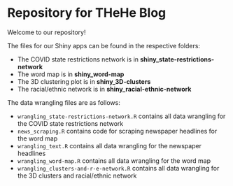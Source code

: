 # Repository for THeHe Blog

Welcome to our repository! 

The files for our Shiny apps can be found in the respective folders:
* The COVID state restrictions network is in **shiny_state-restrictions-network**
* The word map is in **shiny_word-map**
* The 3D clustering plot is in **shiny_3D-clusters**
* The racial/ethnic network is in **shiny_racial-ethnic-network**

The data wrangling files are as follows:
* `wrangling_state-restrictions-network.R` contains all data wrangling for the COVID state restrictions network
* `news_scraping.R` contains code for scraping newspaper headlines for the word map
* `wrangling_text.R` contains all data wrangling for the newspaper headlines
* `wrangling_word-map.R` contains all data wrangling for the word map
* `wrangling_clusters-and-r-e-network.R` contains all data wrangling for the 3D clusters and racial/ethnic network  

